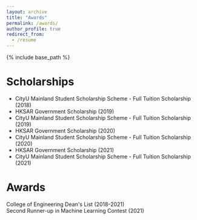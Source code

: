 ```yaml
---
layout: archive
title: "Awards"
permalink: /awards/
author_profile: true
redirect_from:
  - /resume
---
```

{% include base_path %}

Scholarships
======
* CityU Mainland Student Scholarship Scheme - Full Tuition Scholarship (2018)  
* HKSAR Government Scholarship (2019)  
* CityU Mainland Student Scholarship Scheme - Full Tuition Scholarship (2019)  
* HKSAR Government Scholarship (2020)  
* CityU Mainland Student Scholarship Scheme - Full Tuition Scholarship (2020)  
* HKSAR Government Scholarship (2021)  
* CityU Mainland Student Scholarship Scheme - Full Tuition Scholarship (2021)  

Awards
======
College of Engineering Dean's List (2018-2021)  
Second Runner-up in Machine Learning Contest (2021) 
